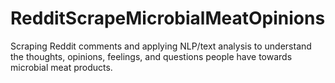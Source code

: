 # RedditScrapeMicrobialMeatOpinions
Scraping Reddit comments and applying NLP/text analysis to understand the thoughts, opinions, feelings, and questions people have towards microbial meat products.

